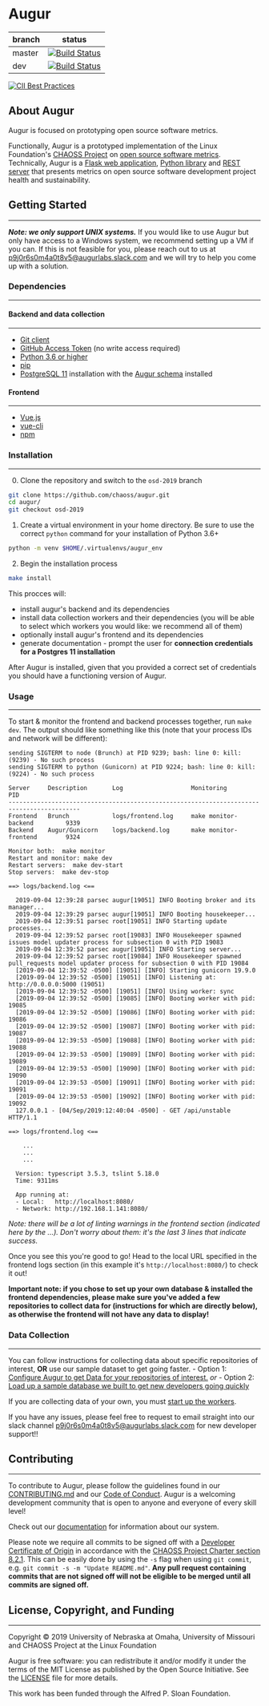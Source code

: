 # Augur

branch | status
   --- | ---
master | [![Build Status](https://travis-ci.org/chaoss/augur.svg?branch=master)](https://travis-ci.org/chaoss/augur)
   dev | [![Build Status](https://travis-ci.org/chaoss/augur.svg?branch=dev)](https://travis-ci.org/chaoss/augur)

[![CII Best Practices](https://bestpractices.coreinfrastructure.org/projects/2788/badge)](https://bestpractices.coreinfrastructure.org/projects/2788)

## About Augur

Augur is focused on prototyping open source software metrics.

Functionally, Augur is a prototyped implementation of the Linux Foundation's [CHAOSS Project](http://chaoss.community) on [open source software metrics](https://github.com/chaoss/metrics). Technically, Augur is a [Flask web application](http://augurlabs.io), [Python library](http://augur.augurlabs.io/static/docs/) and [REST server](http://augur.augurlabs.io/static/api_docs/) that presents metrics on open source software development project health and sustainability.

## Getting Started
-------------------

_**Note: we only support UNIX systems.**_
If you would like to use Augur but only have access to a Windows system, we recommend setting up a VM if you can. If this is not feasible for you, please reach out to us at [p9j0r6s0m4a0t8v5@augurlabs.slack.com](mailto:p9j0r6s0m4a0t8v5@augurlabs.slack.com) and we will try to help you come up with a solution.

### Dependencies
------------

#### Backend and data collection
----------------
- [Git client](https://git-scm.com/book/en/v2/Getting-Started-Installing-Git)
- [GitHub Access Token](https://github.com/settings/tokens) (no write access required)
- [Python 3.6 or higher](https://www.python.org/downloads/)
- [pip](https://pip.pypa.io/en/stable/installing/)
- [PostgreSQL 11](https://www.postgresql.org/download/) installation with the [Augur schema](https://github.com/chaoss/augur/blob/dev/augur/persistence_schema/new-augur.0.0.77.8-release.sql) installed
<!-- TODO: I don't think the SQL link is right -->

#### Frontend
----------------
- [Vue.js]()
- [vue-cli]()
- [npm]()
 
### Installation
----------------

0. Clone the repository and switch to the `osd-2019` branch
```bash
git clone https://github.com/chaoss/augur.git
cd augur/
git checkout osd-2019
```

1. Create a virtual environment in your home directory. Be sure to use the correct `python` command for your installation of Python 3.6+
```bash
python -m venv $HOME/.virtualenvs/augur_env
```


2. Begin the installation process
```bash
make install
```

This procces will:
- install augur's backend and its dependencies
- install data collection workers and their dependencies (you will be able to select which workers you would like: we recommend all of them)
- optionally install augur's frontend and its dependencies
- generate documentation
- prompt the user for **connection credentials for a Postgres 11 installation**

After Augur is installed, given that you provided a correct set of credentials you should have a functioning version of Augur. 

### Usage
----------------
To start & monitor the frontend and backend processes together, run `make dev`. The output should like something like this (note that your process IDs and network will be different):  
```
sending SIGTERM to node (Brunch) at PID 9239; bash: line 0: kill: (9239) - No such process
sending SIGTERM to python (Gunicorn) at PID 9224; bash: line 0: kill: (9224) - No such process

Server     Description       Log                   Monitoring                   PID
------------------------------------------------------------------------------------------
Frontend   Brunch            logs/frontend.log     make monitor-backend         9339
Backend    Augur/Gunicorn    logs/backend.log      make monitor-frontend        9324

Monitor both:  make monitor
Restart and monitor: make dev
Restart servers:  make dev-start
Stop servers:  make dev-stop

==> logs/backend.log <==

  2019-09-04 12:39:28 parsec augur[19051] INFO Booting broker and its manager...
  2019-09-04 12:39:29 parsec augur[19051] INFO Booting housekeeper...
  2019-09-04 12:39:51 parsec root[19051] INFO Starting update processes...
  2019-09-04 12:39:52 parsec root[19083] INFO Housekeeper spawned issues model updater process for subsection 0 with PID 19083
  2019-09-04 12:39:52 parsec augur[19051] INFO Starting server...
  2019-09-04 12:39:52 parsec root[19084] INFO Housekeeper spawned pull_requests model updater process for subsection 0 with PID 19084
  [2019-09-04 12:39:52 -0500] [19051] [INFO] Starting gunicorn 19.9.0
  [2019-09-04 12:39:52 -0500] [19051] [INFO] Listening at: http://0.0.0.0:5000 (19051)
  [2019-09-04 12:39:52 -0500] [19051] [INFO] Using worker: sync
  [2019-09-04 12:39:52 -0500] [19085] [INFO] Booting worker with pid: 19085
  [2019-09-04 12:39:52 -0500] [19086] [INFO] Booting worker with pid: 19086
  [2019-09-04 12:39:52 -0500] [19087] [INFO] Booting worker with pid: 19087
  [2019-09-04 12:39:53 -0500] [19088] [INFO] Booting worker with pid: 19088
  [2019-09-04 12:39:53 -0500] [19089] [INFO] Booting worker with pid: 19089
  [2019-09-04 12:39:53 -0500] [19090] [INFO] Booting worker with pid: 19090
  [2019-09-04 12:39:53 -0500] [19091] [INFO] Booting worker with pid: 19091
  [2019-09-04 12:39:53 -0500] [19092] [INFO] Booting worker with pid: 19092
  127.0.0.1 - [04/Sep/2019:12:40:04 -0500] - GET /api/unstable HTTP/1.1

==> logs/frontend.log <==

    ...
    ...
    ...

  Version: typescript 3.5.3, tslint 5.18.0
  Time: 9311ms

  App running at:
  - Local:   http://localhost:8080/
  - Network: http://192.168.1.141:8080/
```
_Note: there will be a lot of linting warnings in the frontend section (indicated here by the ...). Don't worry about them: it's the last 3 lines that indicate success._



Once you see this you're good to go! Head to the local URL specified in the frontend logs section (in this example it's `http://localhost:8080/`) to check it out!

**Important note: if you chose to set up your own database & installed the frontend dependencies, please make sure you've added a few repositories to collect data for (instructions for which are directly below), as otherwise the frontend will not have any data to display!**

### Data Collection
----------------

<!-- TODO: edit these -->
You can follow instructions for collecting data about specific repositories of interest, **OR** use our sample dataset to get going faster.
    - Option 1: [Configure Augur to get Data for your repositories of interest.](./docs/setup/augur-get-commit-data.md) *or*
    - Option 2: [Load up a sample database we built to get new developers going quickly](./docs/setup/augur-load-data.md)

If you are collecting data of your own, you must [start up the workers](./docs/setup/augur-get-workers-going.md).

If you have any issues, please feel free to request to email straight into our slack channel [p9j0r6s0m4a0t8v5@augurlabs.slack.com](mailto:p9j0r6s0m4a0t8v5@augurlabs.slack.com) for new developer support!!

## Contributing
----------------

To contribute to Augur, please follow the guidelines found in our [CONTRIBUTING.md](CONTRIBUTING.md) and our [Code of Conduct](CODE_OF_CONDUCT.md). Augur is a welcoming development community that is open to anyone and everyone of every skill level!

Check out our [documentation](https://oss-augur.readthedocs.io/en/documentation/) for information about our system.

Please note we require all commits to be signed off with a [Developer Certificate of Origin](https://developercertificate.org/) in accordance with the [CHAOSS Project Charter section 8.2.1](https://chaoss.community/about/charter/#user-content-8-intellectual-property-policy). This can be easily done by using the `-s` flag when using `git commit`, e.g. `git commit -s -m "Update README.md"`. **Any pull request containing commits that are not signed off will not be eligible to be merged until all commits are signed off.** 

## License, Copyright, and Funding
----------------

Copyright © 2019 University of Nebraska at Omaha, University of Missouri and CHAOSS Project at the Linux Foundation

Augur is free software: you can redistribute it and/or modify it under the terms of the MIT License as published by the Open Source Initiative. See the [LICENSE](LICENSE) file for more details.

This work has been funded through the Alfred P. Sloan Foundation.
